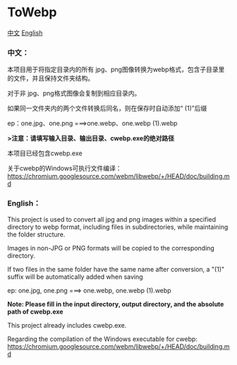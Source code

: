 # ToWebp

[中文](#中文)   [English](#English)

### 中文：

本项目用于将指定目录内的所有 jpg、png图像转换为webp格式，包含子目录里的文件，并且保持文件夹结构。

对于非 jpg、png格式图像会复制到相应目录内。

如果同一文件夹内的两个文件转换后同名，则在保存时自动添加“ (1)”后缀

ep：one.jpg、one.png ===>one.webp、one.webp (1).webp

**>注意：请填写输入目录、输出目录、cwebp.exe的绝对路径**

本项目已经包含cwebp.exe

关于cwebp的Windows可执行文件编译：https://chromium.googlesource.com/webm/libwebp/+/HEAD/doc/building.md

### English：

This project is used to convert all jpg and png images within a specified directory to webp format, including files in subdirectories, while maintaining the folder structure.

Images in non-JPG or PNG formats will be copied to the corresponding directory.

If two files in the same folder have the same name after conversion, a "(1)" suffix will be automatically added when saving

ep: one.jpg, one.png ===> one.webp, one.webp (1).webp

**Note: Please fill in the input directory, output directory, and the absolute path of cwebp.exe**

This project already includes cwebp.exe.

Regarding the compilation of the Windows executable for cwebp: https://chromium.googlesource.com/webm/libwebp/+/HEAD/doc/building.md